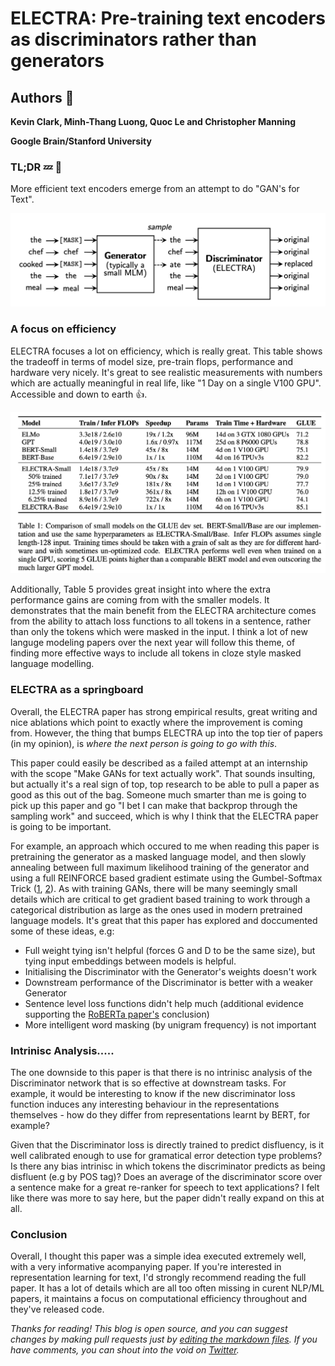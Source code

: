 
# ELECTRA: Pre-training text encoders as discriminators rather than generators

## Authors :pencil:
**Kevin Clark, Minh-Thang Luong, Quoc Le and Christopher Manning**

**Google Brain/Stanford University**

### TL;DR :zzz: :book:

More efficient text encoders emerge from an attempt to do "GAN's for Text".

![network](../img/paper_reviews/electra/network.png)


### A focus on efficiency

ELECTRA focuses a lot on efficiency, which is really great. This table shows the tradeoff in terms of model size, pre-train flops, performance and hardware very nicely. It's great to see realistic measurements with numbers which are actually meaningful in real life, like "1 Day on a single V100 GPU". Accessible and down to earth :thumbsup:.

![results](../img/paper_reviews/electra/table.png)

Additionally, Table 5 provides great insight into where the extra performance gains are coming from with the smaller models. It demonstrates that the main benefit from the ELECTRA architecture comes from the ability to attach loss functions to all tokens in a sentence, rather than only the tokens which were masked in the input. I think a lot of new languge modeling papers over the next year will follow this theme, of finding more effective ways to include all tokens in cloze style masked language modelling.


### ELECTRA as a springboard

Overall, the ELECTRA paper has strong empirical results, great writing and nice ablations which point to exactly where the improvement is coming from. However, the thing that bumps ELECTRA up into the top tier of papers (in my opinion), is *where the next person is going to go with this*. 

This paper could easily be described as a failed attempt at an internship with the scope "Make GANs for text actually work". That sounds insulting, but actually it's a real sign of top, top research to be able to pull a paper as good as this out of the bag. Someone much smarter than me is going to pick up this paper and go "I bet I can make that backprop through the sampling work" and succeed, which is why I think that the ELECTRA paper is going to be important.

For example, an approach which occured to me when reading this paper is pretraining the generator as a masked language model, and then slowly annealing between full maximum likelihood training of the generator and using a full REINFORCE based gradient estimate using the Gumbel-Softmax Trick ([1](https://arxiv.org/abs/1611.01144), [2](https://arxiv.org/abs/1611.00712)). As with training GANs, there will be many seemingly small details which are critical to get gradient based training to work through a categorical distribution as large as the ones used in modern pretrained language models. It's great that this paper has explored and doccumented some of these ideas, e.g:

- Full weight tying isn't helpful (forces G and D to be the same size), but tying input embeddings between models is helpful.
- Initialising the Discriminator with the Generator's weights doesn't work
- Downstream performance of the Discriminator is better with a weaker Generator
- Sentence level loss functions didn't help much (additional evidence supporting the [RoBERTa paper's](https://arxiv.org/abs/1907.11692) conclusion)
- More intelligent word masking (by unigram frequency) is not important

### Intrinisc Analysis.....

The one downside to this paper is that there is no intrinisc analysis of the Discriminator network that is so effective at downstream tasks. For example, it would be interesting to know if the new discriminator loss function induces any interesting behaviour in the representations themselves - how do they differ from representations learnt by BERT, for example? 

Given that the Discriminator loss is directly trained to predict disfluency, is it well calibrated enough to use for gramatical error detection type problems? Is there any bias intrinisc in which tokens the discriminator predicts as being disfluent (e.g by POS tag)? Does an average of the discriminator score over a sentence make for a great re-ranker for speech to text applications? I felt like there was more to say here, but the paper didn't really expand on this at all.

### Conclusion
Overall, I thought this paper was a simple idea executed extremely well, with a very informative acompanying paper. If you're interested in representation learning for text, I'd strongly recommend reading the full paper. It has a lot of details which are all too often missing in curent NLP/ML papers, it maintains a focus on computational efficiency throughout and they've released code. 


*Thanks for reading! This blog is open source, and you can suggest changes by making pull requests just by [editing the markdown files](https://github.com/DeNeutoy/blog/pulls). If you have comments, you can shout into the void on [Twitter](https://twitter.com/MarkNeumannnn).*
